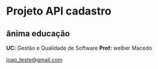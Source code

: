 # Projeto API cadastro
## ânima educação

**UC:** Gestão e Qualidade de Software 
**Prof:** welber Macedo

joao_teste@gmail.com 
